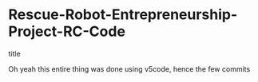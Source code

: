 # Rescue-Robot-Entrepreneurship-Project-RC-Code
title

Oh yeah this entire thing was done using v5code, hence the few commits
